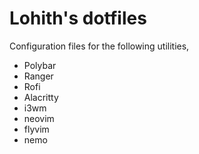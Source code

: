 # Lohith's dotfiles
Configuration files for the following utilities,
* Polybar
* Ranger
* Rofi
* Alacritty
* i3wm
* neovim
* flyvim
* nemo
